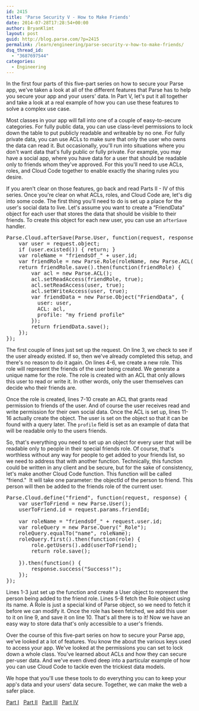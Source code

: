 ```yaml
---
id: 2415
title: 'Parse Security V - How to Make Friends'
date: 2014-07-28T17:28:54+00:00
author: BryanKlimt
layout: post
guid: http://blog.parse.com/?p=2415
permalink: /learn/engineering/parse-security-v-how-to-make-friends/
dsq_thread_id:
  - "3687697544"
categories:
  - Engineering
---
```

In the first four parts of this five-part series on how to secure your Parse app, we've taken a look at all of the different features that Parse has to help you secure your app and your users' data. In Part V, let's put it all together and take a look at a real example of how you can use these features to solve a complex use case.

Most classes in your app will fall into one of a couple of easy-to-secure categories. For fully public data, you can use class-level permissions to lock down the table to put publicly readable and writeable by no one. For fully private data, you can use ACLs to make sure that only the user who owns the data can read it. But occasionally, you'll run into situations where you don't want data that's fully public or fully private. For example, you may have a social app, where you have data for a user that should be readable only to friends whom they've approved. For this you'll need to use ACLs, roles, and Cloud Code together to enable exactly the sharing rules you desire.

If you aren't clear on those features, go back and read Parts II - IV of this series. Once you're clear on what ACLs, roles, and Cloud Code are, let's dig into some code. The first thing you'll need to do is set up a place for the user's social data to live. Let's assume you want to create a “FriendData” object for each user that stores the data that should be visible to their friends. To create this object for each new user, you can use an `afterSave` handler.

<pre class="brush: javascript; gutter: true">Parse.Cloud.afterSave(Parse.User, function(request, response) {
    var user = request.object;
    if (user.existed()) { return; }
    var roleName = "friendsOf_" + user.id;
    var friendRole = new Parse.Role(roleName, new Parse.ACL(user));
    return friendRole.save().then(function(friendRole) {
        var acl = new Parse.ACL();
        acl.setReadAccess(friendRole, true);
        acl.setReadAccess(user, true);
        acl.setWriteAccess(user, true);
        var friendData = new Parse.Object("FriendData", {
          user: user,
          ACL: acl,
          profile: "my friend profile"
        });
        return friendData.save();
    });
});</pre>

The first couple of lines just set up the request. On line 3, we check to see if the user already existed. If so, then we've already completed this setup, and there's no reason to do it again. On lines 4-6, we create a new role. This role will represent the friends of the user being created. We generate a unique name for the role. The role is created with an ACL that only allows this user to read or write it. In other words, only the user themselves can decide who their friends are.

Once the role is created, lines 7-10 create an ACL that grants read permission to friends of the user. And of course the user receives read and write permission for their own social data. Once the ACL is set up, lines 11-16 actually create the object. The user is set on the object so that it can be found with a query later. The `profile` field is set as an example of data that will be readable only to the users friends.

So, that's everything you need to set up an object for every user that will be readable only to people in their special friends role. Of course, that's worthless without any way for people to get added to your friends list, so we need to address that with another function. Technically, this function could be written in any client and be secure, but for the sake of consistency, let's make another Cloud Code function. This function will be called “friend."  It will take one parameter: the objectId of the person to friend. This person will then be added to the friends role of the current user.

<pre class="brush: javascript; gutter: true">Parse.Cloud.define("friend", function(request, response) {
    var userToFriend = new Parse.User();
    userToFriend.id = request.params.friendId;

    var roleName = "friendsOf_" + request.user.id;
    var roleQuery = new Parse.Query("_Role");
    roleQuery.equalTo("name", roleName);
    roleQuery.first().then(function(role) {
        role.getUsers().add(userToFriend);
        return role.save();

    }).then(function() {
        response.success("Success!");    
    });
});</pre>

Lines 1-3 just set up the function and create a User object to represent the person being added to the friend role. Lines 5-8 fetch the Role object using its name. A Role is just a special kind of Parse object, so we need to fetch it before we can modify it. Once the role has been fetched, we add this user to it on line 9, and save it on line 10. That's all there is to it! Now we have an easy way to store data that's only accessible to a user's friends.

Over the course of this five-part series on how to secure your Parse app, we've looked at a lot of features. You know the about the various keys used to access your app. We've looked at the permissions you can set to lock down a whole class. You've learned about ACLs and how they can secure per-user data. And we've even dived deep into a particular example of how you can use Cloud Code to tackle even the trickiest data models.

We hope that you'll use these tools to do everything you can to keep your app's data and your users' data secure. Together, we can make the web a safer place.

<span style="text-decoration: underline;"><a href="http://blog.parse.com/2014/06/30/parse-security-i-are-you-the-key-master/" target="_blank">Part I</a></span>   <span style="text-decoration: underline;"><a href="http://blog.parse.com/2014/07/07/parse-security-ii-class-hysteria/" target="_blank">Part II</a></span>   <span style="text-decoration: underline;"><a href="http://blog.parse.com/2014/07/14/parse-security-iii-are-you-on-the-list/" target="_blank">Part III</a></span>   <span style="text-decoration: underline;"><a href="http://blog.parse.com/2014/07/21/parse-security-iv-ahead-in-the-cloud/" target="_blank">Part IV</a></span>